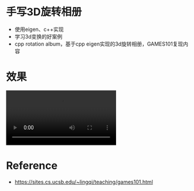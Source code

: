 # 手写3D旋转相册
- 使用eigen、c++实现
- 学习3d变换的好案例
- cpp rotation album，基于cpp eigen实现的3d旋转相册，GAMES101复现内容

# 效果
<video controls>
  <source src="https://youtu.be/fJbpTYE1Ouk" type="video/mp4">
</video>

# Reference
- https://sites.cs.ucsb.edu/~lingqi/teaching/games101.html